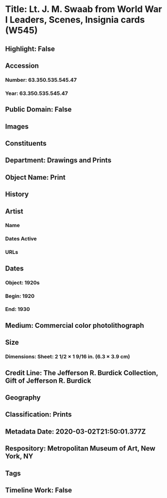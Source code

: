 # Title: Lt. J. M. Swaab from World War I Leaders, Scenes, Insignia cards (W545)
## Highlight: False
## Accession
### Number: 63.350.535.545.47
### Year: 63.350.535.545.47
## Public Domain: False
## Images
## Constituents
## Department: Drawings and Prints
## Object Name: Print
## History
## Artist
### Name
### Dates Active
### URLs
## Dates
### Object: 1920s
### Begin: 1920
### End: 1930
## Medium: Commercial color photolithograph
## Size
### Dimensions: Sheet: 2 1/2 × 1 9/16 in. (6.3 × 3.9 cm)
## Credit Line: The Jefferson R. Burdick Collection, Gift of Jefferson R. Burdick
## Geography
## Classification: Prints
## Metadata Date: 2020-03-02T21:50:01.377Z
## Respository: Metropolitan Museum of Art, New York, NY
## Tags
## Timeline Work: False